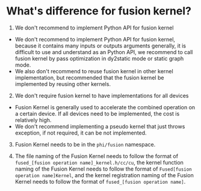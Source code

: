 # What's difference for fusion kernel?

1. We don't recommend to implement Python API for fusion kernel

  - We don't recommend to implement Python API for fusion kernel, because it contains many inputs or outputs arguments generally, it is difficult to use and understand as an Python API, we recommend to call fusion kernel by pass optimization in dy2static mode or static graph mode.
  - We also don't recommend to reuse fusion kernel in other kernel implementation, but recommended that the fusion kernel be implemented by reusing other kernels.

2. We don't require fusion kernel to have implementations for all devices

  - Fusion Kernel is generally used to accelerate the combined operation on a certain device. If all devices need to be implemented, the cost is relatively high.
  - We don't recommend implementing a pseudo kernel that just throws exception, if not required, it can be not implemented.

3. Fusion Kernel needs to be in the `phi/fusion` namespace.

4. The file naming of the Fusion Kernel needs to follow the format of `fused_[fusion operation name]_kernel.h/cc/cu`, the kernel function naming of the Fusion Kernel needs to follow the format of `Fused[fusion operation name]Kernel`, and the kernel registration naming of the Fusion Kernel needs to follow the format of `fused_[fusion operation name]`.
